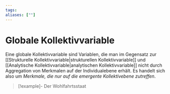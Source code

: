 ```yaml
---
tags:
aliases: [""]
---
```


# Globale Kollektivvariable
Eine globale Kollektivvariable sind Variablen, die man im Gegensatz zur [[Strukturelle Kollektivvariable|strukturellen Kollektivvariable]] und [[Analytische Kollektivvariable|analytischen Kollektivvariable]] nicht durch Aggregation von Merkmalen auf der Individualebene erhält.
Es handelt sich also um *Merkmale, die nur auf die emergente Kollektivebene zutreffen*.
> [!example]-
> Der Wohlfahrtsstaat

